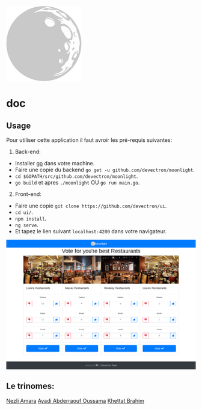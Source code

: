 <p align="center" style="width:200px;"><img src="logo.png"></p>

# doc

## Usage 
Pour utiliser cette application il faut avroir les pré-requis suivantes: 

1. Back-end: 
  * Installer [go](https://golang.org/dl/) dans votre machine.
  * Faire une copie du backend `go get -u github.com/devectron/moonlight`.
  * `cd $GOPATH/src/github.com/devectron/moonlight`.
  * `go build` et apres `./moonlight` OU `go run main.go`.
2. Front-end:
  * Faire une copie `git clone https://github.com/devectron/ui`.
  * `cd ui/`.
  * `npm install`.
  * `ng serve`.
  * Et tapez le lien suivant `localhost:4200` dans votre navigateur.

![screenshot](moonlight.png)
## Le trinomes:
[Nezli Amara](https://github.com/hihebark)
[Ayadi Abderraouf Oussama](https://github.com/Gitouss)
[Khettat Brahim](https://github.com/KhBrahim)
